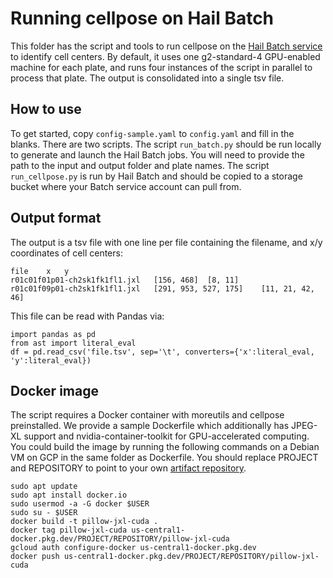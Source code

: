 # Running cellpose on Hail Batch

This folder has the script and tools to run cellpose on the [Hail Batch service](https://hail.is/docs/batch/service.html) to identify cell centers. By default, it uses one g2-standard-4 GPU-enabled machine for each plate, and runs four instances of the script in parallel to process that plate. The output is consolidated into a single tsv file.

## How to use

To get started, copy `config-sample.yaml` to `config.yaml` and fill in the blanks. There are two scripts. The script `run_batch.py` should be run locally to generate and launch the Hail Batch jobs. You will need to provide the path to the input and output folder and plate names. The script `run_cellpose.py` is run by Hail Batch and should be copied to a storage bucket where your Batch service account can pull from.

## Output format
The output is a tsv file with one line per file containing the filename, and x/y coordinates of cell centers:

```
file	x	y
r01c01f01p01-ch2sk1fk1fl1.jxl	[156, 468]	[8, 11]
r01c01f09p01-ch2sk1fk1fl1.jxl	[291, 953, 527, 175]	[11, 21, 42, 46]
```

This file can be read with Pandas via:

```
import pandas as pd
from ast import literal_eval
df = pd.read_csv('file.tsv', sep='\t', converters={'x':literal_eval, 'y':literal_eval})
```

  
## Docker image

The script requires a Docker container with moreutils and cellpose preinstalled. We provide a sample Dockerfile which additionally has JPEG-XL support and nvidia-container-toolkit for GPU-accelerated computing. You could build the image by running the following commands on a Debian VM on GCP in the same folder as Dockerfile. You should replace PROJECT and REPOSITORY to point to your own [artifact repository](https://cloud.google.com/artifact-registry/docs/docker/store-docker-container-images).

```
sudo apt update
sudo apt install docker.io
sudo usermod -a -G docker $USER
sudo su - $USER
docker build -t pillow-jxl-cuda .
docker tag pillow-jxl-cuda us-central1-docker.pkg.dev/PROJECT/REPOSITORY/pillow-jxl-cuda
gcloud auth configure-docker us-central1-docker.pkg.dev
docker push us-central1-docker.pkg.dev/PROJECT/REPOSITORY/pillow-jxl-cuda
```
